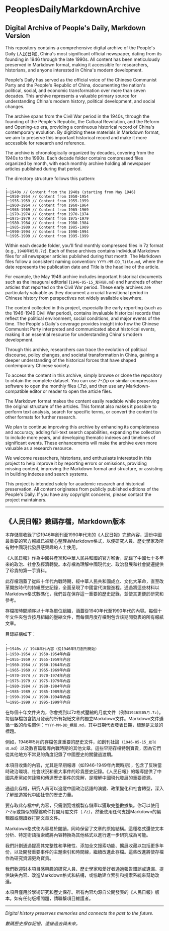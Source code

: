 # PeoplesDailyMarkdownArchive

## Digital Archive of People's Daily, Markdown Version

This repository contains a comprehensive digital archive of the People's Daily (人民日報), China's most significant official newspaper, dating from its founding in 1946 through the late 1990s. All content has been meticulously preserved in Markdown format, making it accessible for researchers, historians, and anyone interested in China's modern development.

People's Daily has served as the official voice of the Chinese Communist Party and the People's Republic of China, documenting the nation's political, social, and economic transformation over more than seven decades. This archive represents a valuable primary source for understanding China's modern history, political development, and social changes.

The archive spans from the Civil War period in the 1940s, through the founding of the People's Republic, the Cultural Revolution, and the Reform and Opening-up era, providing a continuous historical record of China's contemporary evolution. By digitizing these materials in Markdown format, we aim to preserve this important historical record and make it more accessible for research and reference.

The archive is chronologically organized by decades, covering from the 1940s to the 1990s. Each decade folder contains compressed files organized by month, with each monthly archive holding all newspaper articles published during that period. 

The directory structure follows this pattern:
```
.
├─1940s // Content from the 1940s (starting from May 1946)
├─1950-1954 // Content from 1950-1954
├─1955-1959 // Content from 1955-1959
├─1960-1964 // Content from 1960-1964
├─1965-1969 // Content from 1965-1969
├─1970-1974 // Content from 1970-1974
├─1975-1979 // Content from 1975-1979
├─1980-1984 // Content from 1980-1984
├─1985-1989 // Content from 1985-1989
├─1990-1994 // Content from 1990-1994
└─1995-1999 // Content from 1995-1999
```

Within each decade folder, you'll find monthly compressed files in 7z format (e.g., `1946年05月.7z`). Each of these archives contains individual Markdown files for all newspaper articles published during that month. The Markdown files follow a consistent naming convention: `YYYY-MM-DD_Title.md`, where the date represents the publication date and Title is the headline of the article.

For example, the May 1946 archive includes important historical documents such as the inaugural editorial (`1946-05-15_发刊词.md`) and hundreds of other articles that reported on the Civil War period. These early archives are particularly valuable as they document a crucial transitional period in Chinese history from perspectives not widely available elsewhere.

The content collected in this project, especially the early reporting (such as the 1946-1949 Civil War period), contains invaluable historical records that reflect the political environment, social conditions, and major events of the time. The People's Daily's coverage provides insight into how the Chinese Communist Party interpreted and communicated about historical events, making it an essential resource for understanding China's modern development.

Through this archive, researchers can trace the evolution of political discourse, policy changes, and societal transformation in China, gaining a deeper understanding of the historical forces that have shaped contemporary Chinese society.

To access the content in this archive, simply browse or clone the repository to obtain the complete dataset. You can use 7-Zip or similar compression software to open the monthly files (.7z), and then use any Markdown-compatible editor or reader to open the article files.

The Markdown format makes the content easily readable while preserving the original structure of the articles. This format also makes it possible to perform text analysis, search for specific terms, or convert the content to other formats for further research.

We plan to continue improving this archive by enhancing its completeness and accuracy, adding full-text search capabilities, expanding the collection to include more years, and developing thematic indexes and timelines of significant events. These enhancements will make the archive even more valuable as a research resource.

We welcome researchers, historians, and enthusiasts interested in this project to help improve it by reporting errors or omissions, providing missing content, improving the Markdown format and structure, or assisting in building indexes and search systems.

This project is intended solely for academic research and historical preservation. All content originates from publicly published editions of the People's Daily. If you have any copyright concerns, please contact the project maintainers.

---

## 《人民日報》數碼存檔，Markdown版本

本存儲庫收錄了從1946年創刊至1990年代末的《人民日報》完整內容，這份中國最重要的官方報紙已被精心整理為Markdown格式，以便研究人員、歷史學家及所有對中國現代發展感興趣的人士使用。

《人民日報》作為中國共產黨和中華人民共和國的官方喉舌，記錄了中國七十多年來的政治、社會及經濟轉變。本存檔為理解中國現代史、政治發展和社會變遷提供了珍貴的第一手資料。

此存檔涵蓋了從四十年代內戰時期，經中華人民共和國成立、文化大革命，直至改革開放時代的持續歷史記錄，全面呈現了中國當代演變進程。通過將這些材料以Markdown格式數碼化，我們旨在保存這一重要的歷史記錄，並使其更便於研究和參考。

存檔按時間順序以十年為單位組織，涵蓋從1940年代至1990年代的內容。每個十年文件夾包含按月組織的壓縮文件，而每個月度存檔則包含該期間發表的所有報紙文章。

目錄結構如下：
```
.
├─1940s // 1940年代內容（從1946年5月創刊開始）
├─1950-1954 // 1950-1954年內容
├─1955-1959 // 1955-1959年內容
├─1960-1964 // 1960-1964年內容
├─1965-1969 // 1965-1969年內容
├─1970-1974 // 1970-1974年內容
├─1975-1979 // 1975-1979年內容
├─1980-1984 // 1980-1984年內容
├─1985-1989 // 1985-1989年內容
├─1990-1994 // 1990-1994年內容
└─1995-1999 // 1995-1999年內容
```

在每個十年文件夾內，你會找到以7z格式壓縮的月度文件（例如`1946年05月.7z`）。每個存檔包含該月發表的所有報紙文章的獨立Markdown文件。Markdown文件遵循一致的命名慣例：`YYYY-MM-DD_標題.md`，其中日期代表發表日期，標題是文章的標題。

例如，1946年5月的存檔包含重要的歷史文件，如創刊社論（`1946-05-15_发刊词.md`）以及數百篇報導內戰時期的其他文章。這些早期存檔特別寶貴，因為它們從其他地方不常見的角度記錄了中國歷史的關鍵過渡期。

本項目收集的內容，尤其是早期報導（如1946-1949年內戰時期），包含了反映當時政治環境、社會狀況和重大事件的珍貴歷史記錄。《人民日報》的報導提供了中國共產黨如何詮釋和傳達歷史事件的見解，是理解中國現代發展的重要資源。

通過此存檔，研究人員可以追蹤中國政治話語的演變、政策變化和社會轉型，深入了解塑造當代中國社會的歷史力量。

要存取此存檔中的內容，只需瀏覽或複製存儲庫以獲取完整數據集。你可以使用7-Zip或類似的壓縮軟件打開月度文件（.7z），然後使用任何支援Markdown的編輯器或閱讀器打開文章文件。

Markdown格式使內容易於閱讀，同時保留了文章的原始結構。這種格式還使文本分析、特定術語搜索或將內容轉換為其他格式以進行進一步研究成為可能。

我們計劃通過提高其完整性和準確性、添加全文搜索功能、擴展收藏以包括更多年份，以及開發重要事件的主題索引和時間線，繼續改進此存檔。這些改進將使存檔作為研究資源更為寶貴。

我們歡迎對本項目感興趣的研究人員、歷史學家和愛好者通過報告錯誤或遺漏、提供缺失內容、改進Markdown格式和結構，或協助建立索引和搜索系統來幫助改進。

本項目僅用於學術研究和歷史保存。所有內容均源自公開發表的《人民日報》版本。如有任何版權問題，請聯繫項目維護者。

---

*Digital history preserves memories and connects the past to the future.*

*數碼歷史保存記憶，連接過去與未來。*

